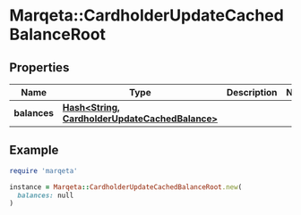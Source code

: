 # Marqeta::CardholderUpdateCachedBalanceRoot

## Properties

| Name | Type | Description | Notes |
| ---- | ---- | ----------- | ----- |
| **balances** | [**Hash&lt;String, CardholderUpdateCachedBalance&gt;**](CardholderUpdateCachedBalance.md) |  |  |

## Example

```ruby
require 'marqeta'

instance = Marqeta::CardholderUpdateCachedBalanceRoot.new(
  balances: null
)
```


